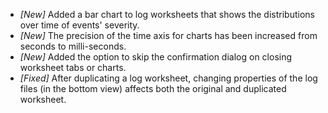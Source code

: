 * _[New]_ Added a bar chart to log worksheets that shows the distributions over time of events' severity.
* _[New]_ The precision of the time axis for charts has been increased from seconds to milli-seconds.
* _[New]_ Added the option to skip the confirmation dialog on closing worksheet tabs or charts.
* _[Fixed]_ After duplicating a log worksheet, changing properties of the log files (in the bottom view) affects both the original and duplicated worksheet.